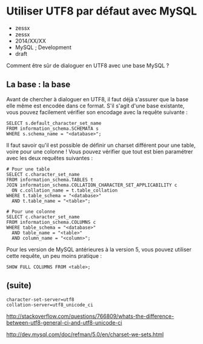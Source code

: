 # Utiliser UTF8 par défaut avec MySQL
- zessx
- zessx
- 2014/XX/XX
- MySQL ; Development
- draft

Comment être sûr de dialoguer en UTF8 avec une base MySQL ?

## La base : la base

Avant de chercher à dialoguer en UTF8, il faut déjà s'assurer que la base elle même est encodée dans ce format. S'il s'agit d'une base existante, vous pouvez facilement vérifier son encodage avec la requête suivante :

    SELECT s.default_character_set_name
    FROM information_schema.SCHEMATA s
	WHERE s.schema_name = "<database>";

Il faut savoir qu'il est possible de définir un charset différent pour une table, voire pour une colonne ! Vous pouvez vérifier que tout est bien paramétrer avec les deux requêtes suivantes :

	# Pour une table
	SELECT c.character_set_name
	FROM information_schema.TABLES t
	JOIN information_schema.COLLATION_CHARACTER_SET_APPLICABILITY c
	  ON c.collation_name = t.table_collation
	WHERE t.table_schema = "<database>"
	  AND t.table_name = "<table>";

	# Pour une colonne
	SELECT c.character_set_name
	FROM information_schema.COLUMNS c
	WHERE table_schema = "<database>"
	  AND table_name = "<table>"
	  AND column_name = "<column>";

Pour les version de MySQL antérieures à la version 5, vous pouvez utiliser cette requête, un peu moins pratique :

    SHOW FULL COLUMNS FROM <table>;

## (suite)

	character-set-server=utf8
	collation-server=utf8_unicode_ci

http://stackoverflow.com/questions/766809/whats-the-difference-between-utf8-general-ci-and-utf8-unicode-ci

http://dev.mysql.com/doc/refman/5.0/en/charset-we-sets.html